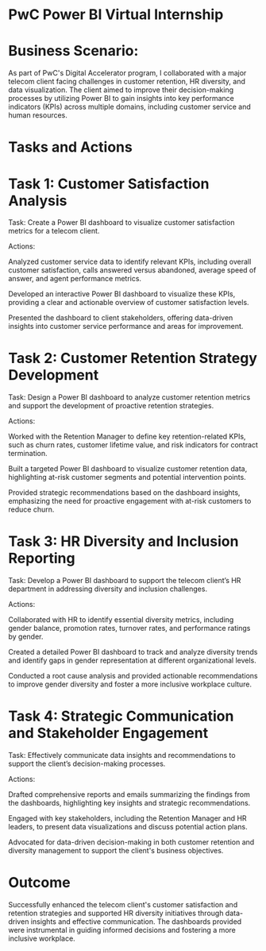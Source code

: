 # PwC Power BI Virtual Internship

# Business Scenario:

As part of PwC's Digital Accelerator program, I collaborated with a major telecom client facing challenges in customer retention, HR diversity, and data visualization. The client aimed to improve their decision-making processes by utilizing Power BI to gain insights into key performance indicators (KPIs) across multiple domains, including customer service and human resources.

# Tasks and Actions

# Task 1: Customer Satisfaction Analysis

Task: Create a Power BI dashboard to visualize customer satisfaction metrics for a telecom client.

Actions:

Analyzed customer service data to identify relevant KPIs, including overall customer satisfaction, calls answered versus abandoned, average speed of answer, and agent performance metrics.

Developed an interactive Power BI dashboard to visualize these KPIs, providing a clear and actionable overview of customer satisfaction levels.

Presented the dashboard to client stakeholders, offering data-driven insights into customer service performance and areas for improvement.

# Task 2: Customer Retention Strategy Development

Task: Design a Power BI dashboard to analyze customer retention metrics and support the development of proactive retention strategies.

Actions:

Worked with the Retention Manager to define key retention-related KPIs, such as churn rates, customer lifetime value, and risk indicators for contract termination.

Built a targeted Power BI dashboard to visualize customer retention data, highlighting at-risk customer segments and potential intervention points.

Provided strategic recommendations based on the dashboard insights, emphasizing the need for proactive engagement with at-risk customers to reduce churn.

# Task 3: HR Diversity and Inclusion Reporting

Task: Develop a Power BI dashboard to support the telecom client’s HR department in addressing diversity and inclusion challenges.

Actions:

Collaborated with HR to identify essential diversity metrics, including gender balance, promotion rates, turnover rates, and performance ratings by gender.

Created a detailed Power BI dashboard to track and analyze diversity trends and identify gaps in gender representation at different organizational levels.

Conducted a root cause analysis and provided actionable recommendations to improve gender diversity and foster a more inclusive workplace culture.

# Task 4: Strategic Communication and Stakeholder Engagement

Task: Effectively communicate data insights and recommendations to support the client’s decision-making processes.

Actions:

Drafted comprehensive reports and emails summarizing the findings from the dashboards, highlighting key insights and strategic recommendations.

Engaged with key stakeholders, including the Retention Manager and HR leaders, to present data visualizations and discuss potential action plans.

Advocated for data-driven decision-making in both customer retention and diversity management to support the client's business objectives.

# Outcome
Successfully enhanced the telecom client's customer satisfaction and retention strategies and supported HR diversity initiatives through data-driven insights and effective communication. The dashboards provided were instrumental in guiding informed decisions and fostering a more inclusive workplace.
